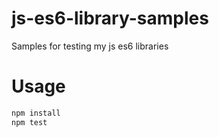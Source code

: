 # js-es6-library-samples

Samples for testing my js es6 libraries

# Usage

```bash
npm install
npm test 
```
